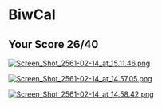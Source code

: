 # BiwCal

## Your Score 26/40

[![Screen_Shot_2561-02-14_at_15.11.46.png](https://s14.postimg.org/vnwzevpep/Screen_Shot_2561-02-14_at_15.11.46.png)](https://postimg.org/image/pa7wbmkil/)

[![Screen_Shot_2561-02-14_at_14.57.05.png](https://s14.postimg.org/c62byy7wh/Screen_Shot_2561-02-14_at_14.57.05.png)](https://postimg.org/image/654n1vla5/)

[![Screen_Shot_2561-02-14_at_14.58.42.png](https://s14.postimg.org/9bz6lisvl/Screen_Shot_2561-02-14_at_14.58.42.png)](https://postimg.org/image/654n1w8fh/)
